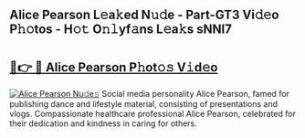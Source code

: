 ## Alice Pearson L𝚎a𝚔ed N𝚞𝚍e - Part-GT3 Vi𝚍𝚎o P𝚑𝚘tos - H𝚘𝚝 O𝚗𝚕yf𝚊ns L𝚎a𝚔s sNNl7

# <h2><a href="http://kf351a.oniu.top/?m=Alice+Pearson">🔗👉 🔴 Alice Pearson P𝚑ot𝚘𝚜 V𝚒d𝚎o</a></h2>

[![Alice Pearson Nu𝚍e𝚜](https://i.imgur.com/0qMVB7G.gif)](http://kf351a.oniu.top/?m=Alice+Pearson)
Social media personality Alice Pearson, famed for publishing dance and lifestyle material, consisting of presentations and vlogs. Compassionate healthcare professional Alice Pearson, celebrated for their dedication and kindness in caring for others.  
